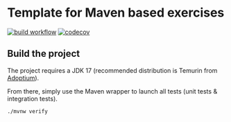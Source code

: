 # Template for Maven based exercises

[![build workflow](https://github.com/judiwiski/web_app_spring_training/actions/workflows/build.yml/badge.svg)](https://github.com/judiwiski/web_app_spring_training)
[![codecov](https://codecov.io/gh/judiwiski/web_app_spring_training/branch/main/graph/badge.svg)](https://codecov.io/gh/judiwiski/web_app_spring_training)

## Build the project

The project requires a JDK 17 (recommended distribution is Temurin from [Adoptium](https://adoptium.net/)).

From there, simply use the Maven wrapper to launch all tests (unit tests & integration tests).

`./mvnw verify`
